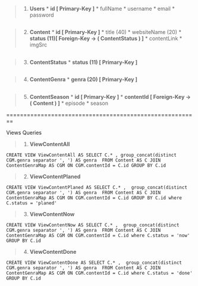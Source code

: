 

 >1. **Users** 
	* **id  [ Primary-Key ]**
	* fullName
	* username
	* email
	* password
##

>2. **Content**
	* **id  [ Primary-Key ]**
	* title (40)
	* websiteName (20)
	* **status  (11)[ Foreign-Key -> ( ContentStatus ) ]**
	* contentLink 
	* imgSrc
##

>3. **ContentStatus**
	* **status (11)  [ Primary-Key ]**
##

>4. **ContentGenra**
	* **genra (20) [ Primary-Key ]**
##

>5. **ContentSeason**
	* **id  [ Primary-Key ]**
	* **contentId [ Foreign-Key -> ( Content ) ]**
	* episode
	* season

========================================================

Views Queries

>1. **ViewContentAll**

`CREATE VIEW ViewContentAll AS SELECT C.* , group_concat(distinct CGM.genra separator ', ') AS genra 
FROM
Content AS C
JOIN 
ContentGenraMap AS CGM
ON CGM.contentId = C.id
GROUP BY C.id`

>2. **ViewContentPlaned**

`CREATE VIEW ViewContentPlaned AS SELECT C.* , 
group_concat(distinct CGM.genra separator ', ') AS genra 
FROM
Content AS C
JOIN 
ContentGenraMap AS CGM
ON CGM.contentId = C.id
GROUP BY C.id
where C.status = 'planed'`


>3. **ViewContentNow**

`CREATE VIEW ViewContentNow AS SELECT C.* , 
group_concat(distinct CGM.genra separator ', ') AS genra 
FROM
Content AS C
JOIN 
ContentGenraMap AS CGM
ON CGM.contentId = C.id
where C.status = 'now'
GROUP BY C.id`


>4. **ViewContentDone**

`CREATE VIEW ViewContentDone AS SELECT C.* , 
group_concat(distinct CGM.genra separator ', ') AS genra 
FROM
Content AS C
JOIN 
ContentGenraMap AS CGM
ON CGM.contentId = C.id
where C.status = 'done'
GROUP BY C.id`